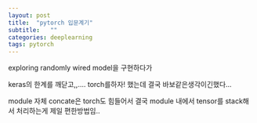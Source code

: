```yaml
---
layout: post
title:  "pytorch 입문계기"
subtitle:   ""
categories: deeplearning
tags: pytorch 
---
```


exploring randomly wired model을 구현하다가

keras의 한계를 깨닫고,,.... torch를하자! 했는데 결국 바보같은생각이긴했다...

module 자체 concate은 torch도 힘들어서 결국 module 내에서 tensor를 stack해서 처리하는게 제일 편한방법임..

